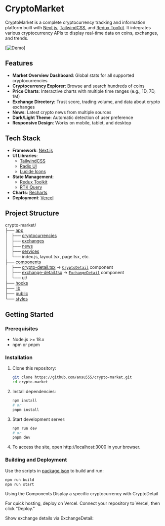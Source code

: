 # CryptoMarket

CryptoMarket is a complete cryptocurrency tracking and information platform built with [Next.js](https://nextjs.org/), [TailwindCSS](https://tailwindcss.com/), and [Redux Toolkit](https://redux-toolkit.js.org/). It integrates various cryptocurrency APIs to display real-time data on coins, exchanges, and trends.

[![Demo](https://drive.google.com/file/d/17wMyi6EvtKjt5kMgwZ56vpvhx8VrqPrR/view?usp=sharing)]

## Features

- **Market Overview Dashboard**: Global stats for all supported cryptocurrencies
- **Cryptocurrency Explorer**: Browse and search hundreds of coins
- **Price Charts**: Interactive charts with multiple time ranges (e.g., 1D, 7D, 1M)
- **Exchange Directory**: Trust score, trading volume, and data about crypto exchanges
- **News**: Latest crypto news from multiple sources
- **Dark/Light Theme**: Automatic detection of user preference
- **Responsive Design**: Works on mobile, tablet, and desktop

## Tech Stack

- **Framework**: [Next.js](https://nextjs.org/)
- **UI Libraries**:  
  - [TailwindCSS](https://tailwindcss.com/)  
  - [Radix UI](https://radix-ui.com/)  
  - [Lucide Icons](https://lucide.dev/)  
- **State Management**:  
  - [Redux Toolkit](https://redux-toolkit.js.org/)  
  - [RTK Query](https://redux-toolkit.js.org/rtk-query/overview)  
- **Charts**: [Recharts](https://recharts.org/)
- **Deployment**: [Vercel](https://vercel.com/)

## Project Structure

crypto-market/  
├── [app](app/)  
│   ├── [cryptocurrencies](app/cryptocurrencies/)  
│   ├── [exchanges](app/exchanges/)  
│   ├── [news](app/news/)  
│   ├── [services](app/services/)  
│   └── index.js, layout.tsx, page.tsx, etc.  
├── [components](components/)  
│   ├── [crypto-detail.tsx](components/crypto-detail.tsx) → [`CryptoDetail`](components/crypto-detail.tsx) component  
│   ├── [exchange-detail.tsx](components/exchange-detail.tsx) → [`ExchangeDetail`](components/exchange-detail.tsx) component  
│   └── ui/  
├── [hooks](hooks/)  
├── [lib](lib/)  
├── [public](public/)  
└── [styles](styles/)  

## Getting Started

### Prerequisites
- Node.js >= 18.x
- npm or pnpm

### Installation

1. Clone this repository:
    
    ```bash
    git clone https://github.com/ansu555/crypto-market.git
    cd crypto-market
    ```
2. Install dependencies:
    
    ```bash
    npm install
    # or
    pnpm install
    ```
3. Start development server:
    
    ```bash
    npm run dev
    # or
    pnpm dev
    ```
4. To access the site, open http://localhost:3000 in your browser.

### Building and Deployment

Use the scripts in [package.json](package.json) to build and run:

```bash
npm run build
npm run start
```
Using the Components
Display a specific cryptocurrency with CryptoDetail

For quick hosting, deploy on Vercel. Connect your repository to Vercel, then click “Deploy.”

<CryptoDetail id="bitcoin" />

Show exchange details via ExchangeDetail:

<ExchangeDetail id="binance" />
